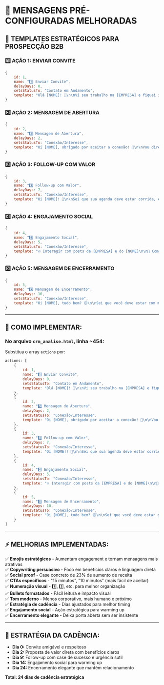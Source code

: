 # 📧 MENSAGENS PRÉ-CONFIGURADAS MELHORADAS

## 🎯 **TEMPLATES ESTRATÉGICOS PARA PROSPECÇÃO B2B**

### **1️⃣ AÇÃO 1: ENVIAR CONVITE**
```javascript
{ 
    id: 1, 
    name: "1️⃣ Enviar Convite", 
    delayDays: 0, 
    setsStatusTo: "Contato em Andamento", 
    template: "Olá [NOME]! 👋\n\nVi seu trabalho na [EMPRESA] e fiquei impressionado com o que vocês têm feito no mercado.\n\nGostaria muito de me conectar e trocar uma ideia sobre como podemos somar forças!\n\nAbraços!" 
}
```

### **2️⃣ AÇÃO 2: MENSAGEM DE ABERTURA**
```javascript
{ 
    id: 2, 
    name: "2️⃣ Mensagem de Abertura", 
    delayDays: 2, 
    setsStatusTo: "Conexão/Interesse", 
    template: "Oi [NOME], obrigado por aceitar a conexão! 🤝\n\nVou direto ao ponto: na RecargaPay, ajudamos empresas como a [EMPRESA] a gerar receita extra através das suas bases de clientes PJ.\n\nNosso modelo é simples: custo zero para vocês e ainda ganham por cada novo cliente que ativamos.\n\n🎯 Que tal 15 minutos na próxima semana para eu mostrar como isso funciona na prática?\n\nTenho cases bem interessantes para compartilhar!" 
}
```

### **3️⃣ AÇÃO 3: FOLLOW-UP COM VALOR**
```javascript
{ 
    id: 3, 
    name: "3️⃣ Follow-up com Valor", 
    delayDays: 7, 
    setsStatusTo: "Conexão/Interesse", 
    template: "Oi [NOME]! 👋\n\nSei que sua agenda deve estar corrida, então vou ser bem prático:\n\n💡 Imagine uma campanha exclusiva [EMPRESA] + RecargaPay onde:\n• Zero custo de implementação\n• Zero risco para vocês\n• Receita garantida por cada cliente PJ ativado\n• Benefício real para sua base de clientes\n\n📊 Tenho um case de uma empresa similar à [EMPRESA] que aumentou a receita em 23% no primeiro trimestre.\n\nVale 10 minutos para eu te mostrar como replicar isso?" 
}
```

### **4️⃣ AÇÃO 4: ENGAJAMENTO SOCIAL**
```javascript
{ 
    id: 4, 
    name: "4️⃣ Engajamento Social", 
    delayDays: 5, 
    setsStatusTo: "Conexão/Interesse", 
    template: "🔥 Interagir com posts da [EMPRESA] e do [NOME]\n\n💭 Comentário estratégico sugerido:\n\"Muito interessante essa visão sobre [TÓPICO_DO_POST]! Na RecargaPay vemos essa mesma tendência com nossos parceiros. Parabéns pelo conteúdo!\"\n\n📌 Lembrete: Curtir + comentar valor + compartilhar se relevante" 
}
```

### **5️⃣ AÇÃO 5: MENSAGEM DE ENCERRAMENTO**
```javascript
{ 
    id: 5, 
    name: "5️⃣ Mensagem de Encerramento", 
    delayDays: 10, 
    setsStatusTo: "Conexão/Interesse", 
    template: "Oi [NOME], tudo bem? 😊\n\nSei que você deve estar com mil prioridades, e como não tive retorno, imagino que uma parceria para monetização da base PJ não esteja no radar da [EMPRESA] no momento.\n\nSem problemas! Vou parar de insistir por aqui. 🤐\n\n✨ Mas fica o convite: se em algum momento fizer sentido explorar novas fontes de receita com zero investimento, será um prazer conversar.\n\nSucesso aí e obrigado pela atenção! 🚀" 
}
```

---

## 🔧 **COMO IMPLEMENTAR:**

### **No arquivo `crm_analise.html`, linha ~454:**

Substitua o array `actions` por:

```javascript
actions: [
    { 
        id: 1, 
        name: "1️⃣ Enviar Convite", 
        delayDays: 0, 
        setsStatusTo: "Contato em Andamento", 
        template: "Olá [NOME]! 👋\n\nVi seu trabalho na [EMPRESA] e fiquei impressionado com o que vocês têm feito no mercado.\n\nGostaria muito de me conectar e trocar uma ideia sobre como podemos somar forças!\n\nAbraços!" 
    },
    { 
        id: 2, 
        name: "2️⃣ Mensagem de Abertura", 
        delayDays: 2, 
        setsStatusTo: "Conexão/Interesse", 
        template: "Oi [NOME], obrigado por aceitar a conexão! 🤝\n\nVou direto ao ponto: na RecargaPay, ajudamos empresas como a [EMPRESA] a gerar receita extra através das suas bases de clientes PJ.\n\nNosso modelo é simples: custo zero para vocês e ainda ganham por cada novo cliente que ativamos.\n\n🎯 Que tal 15 minutos na próxima semana para eu mostrar como isso funciona na prática?\n\nTenho cases bem interessantes para compartilhar!" 
    },
    { 
        id: 3, 
        name: "3️⃣ Follow-up com Valor", 
        delayDays: 7, 
        setsStatusTo: "Conexão/Interesse", 
        template: "Oi [NOME]! 👋\n\nSei que sua agenda deve estar corrida, então vou ser bem prático:\n\n💡 Imagine uma campanha exclusiva [EMPRESA] + RecargaPay onde:\n• Zero custo de implementação\n• Zero risco para vocês\n• Receita garantida por cada cliente PJ ativado\n• Benefício real para sua base de clientes\n\n📊 Tenho um case de uma empresa similar à [EMPRESA] que aumentou a receita em 23% no primeiro trimestre.\n\nVale 10 minutos para eu te mostrar como replicar isso?" 
    },
    { 
        id: 4, 
        name: "4️⃣ Engajamento Social", 
        delayDays: 5, 
        setsStatusTo: "Conexão/Interesse", 
        template: "🔥 Interagir com posts da [EMPRESA] e do [NOME]\n\n💭 Comentário estratégico sugerido:\n\"Muito interessante essa visão sobre [TÓPICO_DO_POST]! Na RecargaPay vemos essa mesma tendência com nossos parceiros. Parabéns pelo conteúdo!\"\n\n📌 Lembrete: Curtir + comentar valor + compartilhar se relevante" 
    },
    { 
        id: 5, 
        name: "5️⃣ Mensagem de Encerramento", 
        delayDays: 10, 
        setsStatusTo: "Conexão/Interesse", 
        template: "Oi [NOME], tudo bem? 😊\n\nSei que você deve estar com mil prioridades, e como não tive retorno, imagino que uma parceria para monetização da base PJ não esteja no radar da [EMPRESA] no momento.\n\nSem problemas! Vou parar de insistir por aqui. 🤐\n\n✨ Mas fica o convite: se em algum momento fizer sentido explorar novas fontes de receita com zero investimento, será um prazer conversar.\n\nSucesso aí e obrigado pela atenção! 🚀" 
    }
]
```

---

## ⚡ **MELHORIAS IMPLEMENTADAS:**

✅ **Emojis estratégicos** - Aumentam engagement e tornam mensagens mais atrativas  
✅ **Copywriting persuasivo** - Foco em benefícios claros e linguagem direta  
✅ **Social proof** - Case concreto de 23% de aumento de receita  
✅ **CTAs específicos** - "15 minutos", "10 minutos" (mais fácil de aceitar)  
✅ **Numeração visual** - 1️⃣, 2️⃣, etc. para melhor organização  
✅ **Bullets formatados** - Fácil leitura e impacto visual  
✅ **Tom moderno** - Menos corporativo, mais humano e próximo  
✅ **Estratégia de cadência** - Dias ajustados para melhor timing  
✅ **Engajamento social** - Ação estratégica para warming up  
✅ **Encerramento elegante** - Deixa porta aberta sem ser insistente  

---

## 🎯 **ESTRATÉGIA DA CADÊNCIA:**

- **Dia 0:** Convite amigável e respeitoso
- **Dia 2:** Proposta de valor direta com benefícios claros
- **Dia 9:** Follow-up com case de sucesso e urgência sutil
- **Dia 14:** Engajamento social para warming up
- **Dia 24:** Encerramento elegante que mantém relacionamento

**Total: 24 dias de cadência estratégica**
